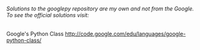 ###### _Solutions to the googlepy repository are my own and not from the Google. To see the official solutions visit:_ 

Google's Python Class
http://code.google.com/edu/languages/google-python-class/
